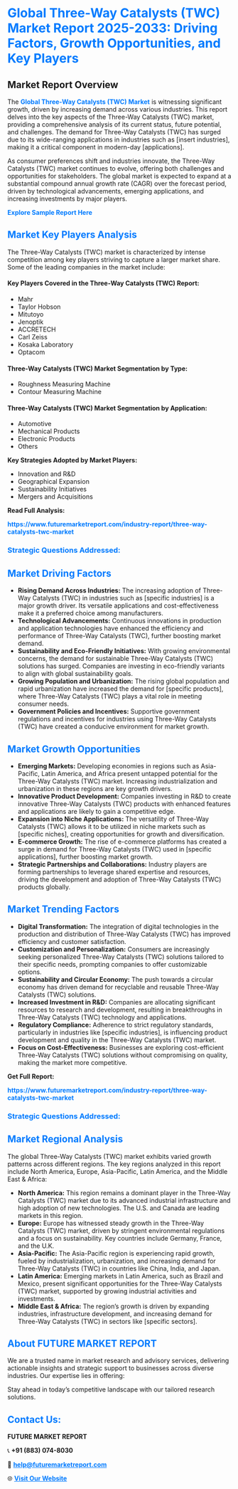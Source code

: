 <h1 style="color: #007BFF;">Global Three-Way Catalysts (TWC) Market Report 2025-2033: Driving Factors, Growth Opportunities, and Key Players</h1>

<section id="overview">
<h2>Market Report Overview</h2>
<p>The <a href="https://www.futuremarketreport.com/industry-report/three-way-catalysts-twc-market" style="color: #007BFF; text-decoration: none;"><strong>Global Three-Way Catalysts (TWC) Market</strong></a> is witnessing significant growth, driven by increasing demand across various industries. This report delves into the key aspects of the Three-Way Catalysts (TWC) market, providing a comprehensive analysis of its current status, future potential, and challenges. The demand for Three-Way Catalysts (TWC) has surged due to its wide-ranging applications in industries such as [insert industries], making it a critical component in modern-day [applications].</p>
<p>As consumer preferences shift and industries innovate, the Three-Way Catalysts (TWC) market continues to evolve, offering both challenges and opportunities for stakeholders. The global market is expected to expand at a substantial compound annual growth rate (CAGR) over the forecast period, driven by technological advancements, emerging applications, and increasing investments by major players.</p>
</section>

<section id="overview">
<p><a href="https://www.futuremarketreport.com/request-sample/reportId=32964" style="color: #007BFF; text-decoration: none;"><strong>Explore Sample Report Here</strong></a></p>
</section>

<section id="key-players">
<h2 style="color: #007BFF;">Market Key Players Analysis</h2>
<p>The Three-Way Catalysts (TWC) market is characterized by intense competition among key players striving to capture a larger market share. Some of the leading companies in the market include:</p>
<h4>Key Players Covered in the Three-Way Catalysts (TWC) Report:</h4>
<ul><li>Mahr</li><li>Taylor Hobson</li><li>Mitutoyo</li><li>Jenoptik</li><li>ACCRETECH</li><li>Carl Zeiss</li><li>Kosaka Laboratory</li><li>Optacom</li></ul>
<h4>Three-Way Catalysts (TWC) Market Segmentation by Type:</h4>
<ul><li>Roughness Measuring Machine</li><li>Contour Measuring Machine</li></ul>

<h4>Three-Way Catalysts (TWC) Market Segmentation by Application:</h4>
<ul><li>Automotive</li><li>Mechanical Products</li><li>Electronic Products</li><li>Others</li></ul>
<p><strong>Key Strategies Adopted by Market Players:</strong></p>
<ul>
<li>Innovation and R&D</li>
<li>Geographical Expansion</li>
<li>Sustainability Initiatives</li>
<li>Mergers and Acquisitions</li>
</ul>
</section>

<section>
<p><strong>Read Full Analysis: </strong></p><a href="https://www.futuremarketreport.com/industry-report/three-way-catalysts-twc-market" style="color: #007BFF; text-decoration: none;"><strong>https://www.futuremarketreport.com/industry-report/three-way-catalysts-twc-market</strong></a>
<h3 style="color: #007BFF;">Strategic Questions Addressed:</h3>
</section>

<section id="driving-factors">
<h2 style="color: #007BFF;">Market Driving Factors</h2>
<ul>
<li><strong>Rising Demand Across Industries:</strong> The increasing adoption of Three-Way Catalysts (TWC) in industries such as [specific industries] is a major growth driver. Its versatile applications and cost-effectiveness make it a preferred choice among manufacturers.</li>
<li><strong>Technological Advancements:</strong> Continuous innovations in production and application technologies have enhanced the efficiency and performance of Three-Way Catalysts (TWC), further boosting market demand.</li>
<li><strong>Sustainability and Eco-Friendly Initiatives:</strong> With growing environmental concerns, the demand for sustainable Three-Way Catalysts (TWC) solutions has surged. Companies are investing in eco-friendly variants to align with global sustainability goals.</li>
<li><strong>Growing Population and Urbanization:</strong> The rising global population and rapid urbanization have increased the demand for [specific products], where Three-Way Catalysts (TWC) plays a vital role in meeting consumer needs.</li>
<li><strong>Government Policies and Incentives:</strong> Supportive government regulations and incentives for industries using Three-Way Catalysts (TWC) have created a conducive environment for market growth.</li>
</ul>
</section>

<section id="growth-opportunities">
<h2 style="color: #007BFF;">Market Growth Opportunities</h2>
<ul>
<li><strong>Emerging Markets:</strong> Developing economies in regions such as Asia-Pacific, Latin America, and Africa present untapped potential for the Three-Way Catalysts (TWC) market. Increasing industrialization and urbanization in these regions are key growth drivers.</li>
<li><strong>Innovative Product Development:</strong> Companies investing in R&D to create innovative Three-Way Catalysts (TWC) products with enhanced features and applications are likely to gain a competitive edge.</li>
<li><strong>Expansion into Niche Applications:</strong> The versatility of Three-Way Catalysts (TWC) allows it to be utilized in niche markets such as [specific niches], creating opportunities for growth and diversification.</li>
<li><strong>E-commerce Growth:</strong> The rise of e-commerce platforms has created a surge in demand for Three-Way Catalysts (TWC) used in [specific applications], further boosting market growth.</li>
<li><strong>Strategic Partnerships and Collaborations:</strong> Industry players are forming partnerships to leverage shared expertise and resources, driving the development and adoption of Three-Way Catalysts (TWC) products globally.</li>
</ul>
</section>

<section id="trending-factors">
<h2 style="color: #007BFF;">Market Trending Factors</h2>
<ul>
<li><strong>Digital Transformation:</strong> The integration of digital technologies in the production and distribution of Three-Way Catalysts (TWC) has improved efficiency and customer satisfaction.</li>
<li><strong>Customization and Personalization:</strong> Consumers are increasingly seeking personalized Three-Way Catalysts (TWC) solutions tailored to their specific needs, prompting companies to offer customizable options.</li>
<li><strong>Sustainability and Circular Economy:</strong> The push towards a circular economy has driven demand for recyclable and reusable Three-Way Catalysts (TWC) solutions.</li>
<li><strong>Increased Investment in R&D:</strong> Companies are allocating significant resources to research and development, resulting in breakthroughs in Three-Way Catalysts (TWC) technology and applications.</li>
<li><strong>Regulatory Compliance:</strong> Adherence to strict regulatory standards, particularly in industries like [specific industries], is influencing product development and quality in the Three-Way Catalysts (TWC) market.</li>
<li><strong>Focus on Cost-Effectiveness:</strong> Businesses are exploring cost-efficient Three-Way Catalysts (TWC) solutions without compromising on quality, making the market more competitive.</li>
</ul>
</section>

<section>
<p><strong>Get Full Report: </strong></p><a href="https://www.futuremarketreport.com/industry-report/three-way-catalysts-twc-market" style="color: #007BFF; text-decoration: none;"><strong>https://www.futuremarketreport.com/industry-report/three-way-catalysts-twc-market</strong></a>
<h3 style="color: #007BFF;">Strategic Questions Addressed:</h3>
</section>


<section id="regional-analysis">
<h2 style="color: #007BFF;">Market Regional Analysis</h2>
<p>The global Three-Way Catalysts (TWC) market exhibits varied growth patterns across different regions. The key regions analyzed in this report include North America, Europe, Asia-Pacific, Latin America, and the Middle East & Africa:</p>
<ul>
<li><strong>North America:</strong> This region remains a dominant player in the Three-Way Catalysts (TWC) market due to its advanced industrial infrastructure and high adoption of new technologies. The U.S. and Canada are leading markets in this region.</li>
<li><strong>Europe:</strong> Europe has witnessed steady growth in the Three-Way Catalysts (TWC) market, driven by stringent environmental regulations and a focus on sustainability. Key countries include Germany, France, and the U.K.</li>
<li><strong>Asia-Pacific:</strong> The Asia-Pacific region is experiencing rapid growth, fueled by industrialization, urbanization, and increasing demand for Three-Way Catalysts (TWC) in countries like China, India, and Japan.</li>
<li><strong>Latin America:</strong> Emerging markets in Latin America, such as Brazil and Mexico, present significant opportunities for the Three-Way Catalysts (TWC) market, supported by growing industrial activities and investments.</li>
<li><strong>Middle East & Africa:</strong> The region’s growth is driven by expanding industries, infrastructure development, and increasing demand for Three-Way Catalysts (TWC) in sectors like [specific sectors].</li>
</ul>
</section>

<footer>
<h2 style="color: #007BFF;">About FUTURE MARKET REPORT</h2>
<p>We are a trusted name in market research and advisory services, delivering actionable insights and strategic support to businesses across diverse industries. Our expertise lies in offering:</p>

<p>Stay ahead in today’s competitive landscape with our tailored research solutions.</p>

<h2 style="color: #007BFF;">Contact Us:</h2>
<p><strong>FUTURE MARKET REPORT</strong></p>
<p>📞 <strong>+91 (883) 074-8030</strong></p>
<p>📧 <strong><a href="mailto:help@futuremarketreport.com" style="color: #007BFF;">help@futuremarketreport.com</a></strong></p>
<p>🌐 <strong><a href="https://www.futuremarketreport.com/" style="color: #007BFF;">Visit Our Website</a></strong></p>
</footer>
